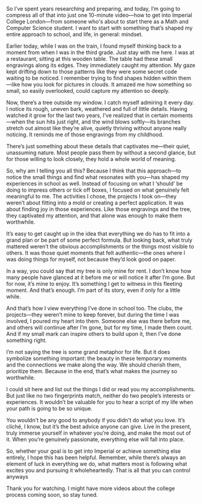 So I’ve spent years researching and preparing, and today, I’m going to compress all of that into just one 10-minute
video—how to get into Imperial College London—from someone who's about to start there as a Math and Computer Science
student. I want to start with something that’s shaped my entire approach to school, and life, in general: mindset.

Earlier today, while I was on the train, I found myself thinking back to a moment from when I was in the third grade.
Just stay with me here. I was at a restaurant, sitting at this wooden table. The table had these small engravings along
its edges. They immediately caught my attention. My gaze kept drifting down to those patterns like they were some secret
code waiting to be noticed. I remember trying to find shapes hidden within them—like how you look for pictures in
clouds. It amazed me how something so small, so easily overlooked, could capture my attention so deeply.

Now, there’s a tree outside my window. I catch myself admiring it every day. I notice its rough, uneven bark, weathered
and full of little details. Having watched it grow for the last two years, I’ve realized that in certain moments—when
the sun hits just right, and the wind blows softly—its branches stretch out almost like they’re alive, quietly thriving
without anyone really noticing. It reminds me of those engravings from my childhood.

There’s just something about these details that captivates me—their quiet, unassuming nature. Most people pass them by
without a second glance, but for those willing to look closely, they hold a whole world of meaning.

So, why am I telling you all this? Because I think that this approach—to notice the small things and find what resonates
with you—has shaped my experiences in school as well. Instead of focusing on what I ‘should’ be doing to impress others
or tick off boxes, I focused on what genuinely felt meaningful to me. The activities I chose, the projects I took
on—they weren’t about fitting into a mold or creating a perfect application. It was about finding joy in those
experiences. Like those engravings and the tree, they captivated my attention, and that alone was enough to make them
worthwhile.

It’s easy to get caught up in the idea that everything we do has to fit into a grand plan or be part of some perfect
formula. But looking back, what truly mattered weren’t the obvious accomplishments or the things most visible to others.
It was those quiet moments that felt authentic—the ones where I was doing things for myself, not because they’d look
good on paper.

In a way, you could say that my tree is only mine for rent. I don’t know how many people have glanced at it before me or
will notice it after I’m gone. But for now, it’s mine to enjoy. It’s something I get to witness in this fleeting moment.
And that’s enough. I’m part of its story, even if only for a little while.

And that’s how I view everything I’ve done in school too. The clubs, the projects—they weren’t mine to keep forever, but
during the time I was involved, I poured my heart into them. Someone else was there before me, and others will continue
after I’m gone, but for my time, I made them count. And if my small mark can inspire others to build upon it, then I’ve
done something right.

I’m not saying the tree is some grand metaphor for life. But it does symbolize something important:
the beauty in these temporary moments and the connections we make along the way. We should cherish them, prioritize
them. Because in the end, that’s what makes the journey so worthwhile.

I could sit here and list out the things I did or read you my accomplishments. But just like no two fingerprints match,
neither do two people’s interests or experiences. It wouldn’t be valuable for you to hear a script of my life when your
path is going to be so unique.

You wouldn't be any good to anybody if you didn't do what you love. It’s cliché, I know, but it’s the best advice anyone
can give. Live in the present, truly immerse yourself in whatever you’re doing, and make the most out of it. When you’re
genuinely passionate, everything else will fall into place.

So, whether your goal is to get into Imperial or achieve something else entirely, I hope this has been helpful.
Remember, while there’s always an element of luck in everything we do, what matters most is following what excites you
and pursuing it wholeheartedly. That is all that you can control anyways

Thank you for watching. I might have more videos about the college process coming soon, so stay tuned.
